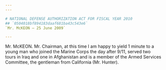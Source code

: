 ```yaml
---
---

# NATIONAL DEFENSE AUTHORIZATION ACT FOR FISCAL YEAR 2010
## `0504018bf894183daaf681ba43c543e6`
`Mr. McKEON — 25 June 2009`

---
```



Mr. McKEON. Mr. Chairman, at this time I am happy to yield 1 minute 
to a young man who joined the Marine Corps the day after 9/11, served 
two tours in Iraq and one in Afghanistan and is a member of the Armed 
Services Committee, the gentleman from California (Mr. Hunter).